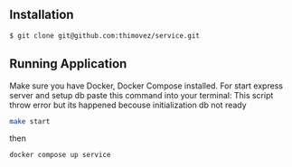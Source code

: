 ## Installation

```bash
$ git clone git@github.com:thimovez/service.git
```

## Running Application
Make sure you have Docker, Docker Compose installed.
For start express server and setup db paste this command into your terminal:
This script throw error but its happened becouse initialization db not ready
```bash
make start
```
then
```bash
docker compose up service
```
